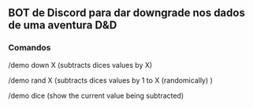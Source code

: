 ## BOT de Discord para dar downgrade nos dados de uma aventura D&D 

### Comandos

/demo down X (subtracts dices values by X)

/demo rand X (subtracts dices values by 1 to X (randomically) )

/demo dice (show the current value being subtracted)


